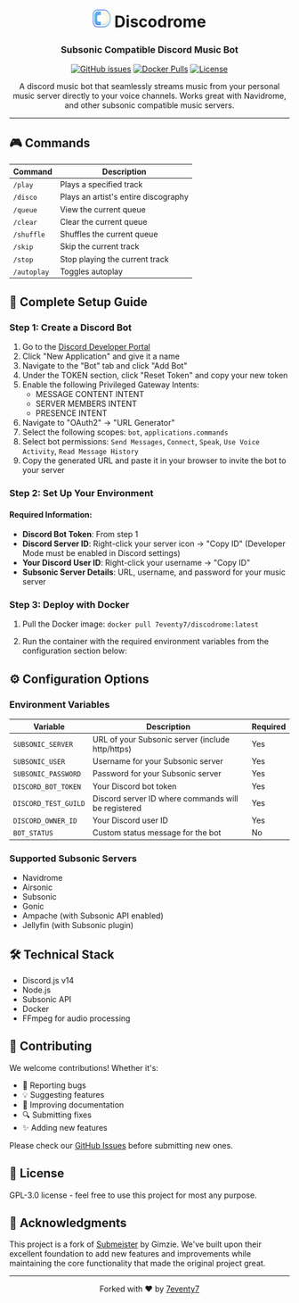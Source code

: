 <div align="center">
  
# <img src="resources/discodrome.png" width="32" height="32" alt="Discodrome Icon"> Discodrome

### Subsonic Compatible Discord Music Bot

[![GitHub issues](https://img.shields.io/github/issues/7eventy7/discodrome.svg)](https://github.com/7eventy7/discodrome/issues)
[![Docker Pulls](https://img.shields.io/docker/pulls/7eventy7/discodrome.svg)](https://hub.docker.com/r/7eventy7/discodrome)
[![License](https://img.shields.io/github/license/7eventy7/discodrome.svg)](https://github.com/7eventy7/discodrome/blob/main/LICENSE)

A discord music bot that seamlessly streams music from your personal music server directly to your voice channels. Works great with Navidrome, and other subsonic compatible music servers.

</div>

---

## 🎮 Commands

| Command | Description |
|---------|-------------|
| `/play` | Plays a specified track |
| `/disco` | Plays an artist's entire discography |
| `/queue` | View the current queue |
| `/clear` | Clear the current queue |
| `/shuffle` | Shuffles the current queue |
| `/skip` | Skip the current track |
| `/stop` | Stop playing the current track |
| `/autoplay` | Toggles autoplay |

## 🚀 Complete Setup Guide

### Step 1: Create a Discord Bot

1. Go to the [Discord Developer Portal](https://discord.com/developers/applications)
2. Click "New Application" and give it a name
3. Navigate to the "Bot" tab and click "Add Bot"
4. Under the TOKEN section, click "Reset Token" and copy your new token
5. Enable the following Privileged Gateway Intents:
   - MESSAGE CONTENT INTENT
   - SERVER MEMBERS INTENT
   - PRESENCE INTENT
6. Navigate to "OAuth2" → "URL Generator"
7. Select the following scopes: `bot`, `applications.commands`
8. Select bot permissions: `Send Messages`, `Connect`, `Speak`, `Use Voice Activity`, `Read Message History`
9. Copy the generated URL and paste it in your browser to invite the bot to your server

### Step 2: Set Up Your Environment

#### Required Information:
- **Discord Bot Token**: From step 1
- **Discord Server ID**: Right-click your server icon → "Copy ID" (Developer Mode must be enabled in Discord settings)
- **Your Discord User ID**: Right-click your username → "Copy ID"
- **Subsonic Server Details**: URL, username, and password for your music server

### Step 3: Deploy with Docker

1. Pull the Docker image:
`docker pull 7eventy7/discodrome:latest`

2. Run the container with the required environment variables from the configuration section below:

## ⚙️ Configuration Options

### Environment Variables

| Variable | Description | Required |
|----------|-------------|----------|
| `SUBSONIC_SERVER` | URL of your Subsonic server (include http/https) | Yes |
| `SUBSONIC_USER` | Username for your Subsonic server | Yes |
| `SUBSONIC_PASSWORD` | Password for your Subsonic server | Yes |
| `DISCORD_BOT_TOKEN` | Your Discord bot token | Yes |
| `DISCORD_TEST_GUILD` | Discord server ID where commands will be registered | Yes |
| `DISCORD_OWNER_ID` | Your Discord user ID | Yes |
| `BOT_STATUS` | Custom status message for the bot | No |

### Supported Subsonic Servers

- Navidrome
- Airsonic
- Subsonic
- Gonic
- Ampache (with Subsonic API enabled)
- Jellyfin (with Subsonic plugin)

## 🛠️ Technical Stack

- Discord.js v14
- Node.js
- Subsonic API
- Docker
- FFmpeg for audio processing

## 👥 Contributing

We welcome contributions! Whether it's:
- 🐛 Reporting bugs
- 💡 Suggesting features
- 📝 Improving documentation
- 🔍 Submitting fixes
- ✨ Adding new features

Please check our [GitHub Issues](https://github.com/7eventy7/discodrome/issues) before submitting new ones.

## 📝 License

GPL-3.0 license - feel free to use this project for most any purpose.

## 🙏 Acknowledgments

This project is a fork of [Submeister](https://github.com/Gimzie/submeister) by Gimzie. We've built upon their excellent foundation to add new features and improvements while maintaining the core functionality that made the original project great.

---

<div align="center">
Forked with ❤️ by <a href="https://github.com/7eventy7">7eventy7</a>
</div>
